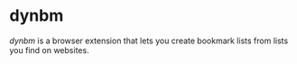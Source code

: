 # dynbm

*dynbm* is a browser extension that lets you create bookmark lists from lists you find on websites.